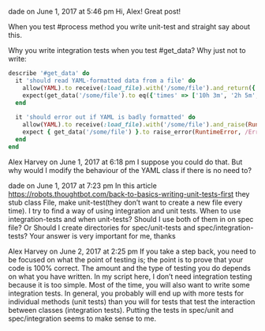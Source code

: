 dade	on June 1, 2017 at 5:46 pm
Hi, Alex! Great post!

When you test #process method you write unit-test and straight say about this.

Why you write integration tests when you test #get_data? Why just not to write:

~~~ ruby
describe '#get_data' do
  it 'should read YAML-formatted data from a file' do
    allow(YAML).to receive(:load_file).with('/some/file').and_return({'times' => ['10h 3m', '2h 5m', '40m']})
    expect(get_data('/some/file').to eq({'times' => ['10h 3m', '2h 5m', '40m']}) 
  end
 
  it 'should error out if YAML is badly formatted' do
    allow(YAML).to receive(:load_file).with('/some/file').and_raise(RuntimeError)
    expect { get_data('/some/file') }.to raise_error(RuntimeError, /Error reading \'//some//file\'/)
  end
end
~~~
Alex Harvey	on June 1, 2017 at 6:18 pm
I suppose you could do that. But why would I modify the behaviour of the YAML class if there is no need to?

dade	on June 1, 2017 at 7:23 pm
In this article https://robots.thoughtbot.com/back-to-basics-writing-unit-tests-first they stub class File, make unit-test(they don’t want to create a new file every time).
I try to find a way of using integration and unit tests. When to use integration-tests and when unit-tests? Should I use both of them in on spec file? Or Should I create directories for spec/unit-tests and spec/integration-tests?
Your answer is very important for me, thanks

Alex Harvey	on June 2, 2017 at 2:25 pm
If you take a step back, you need to be focused on what the point of testing is; the point is to prove that your code is 100% correct. The amount and the type of testing you do depends on what you have written. In my script here, I don’t need integration testing because it is too simple. Most of the time, you will also want to write some integration tests. In general, you probably will end up with more tests for individual methods (unit tests) than you will for tests that test the interaction between classes (integration tests). Putting the tests in spec/unit and spec/integration seems to make sense to me.

